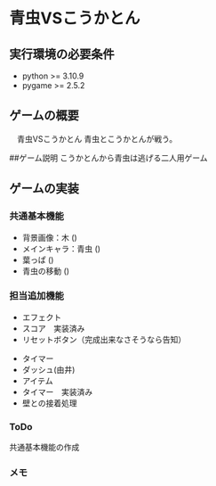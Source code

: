 # 青虫VSこうかとん

## 実行環境の必要条件 
* python >= 3.10.9
* pygame >= 2.5.2

## ゲームの概要
　青虫VSこうかとん
青虫とこうかとんが戦う。

##ゲーム説明
  こうかとんから青虫は逃げる二人用ゲーム
## ゲームの実装
### 共通基本機能
* 背景画像：木 ()
* メインキャラ：青虫 ()
* 葉っぱ ()
* 青虫の移動 ()

### 担当追加機能
* エフェクト
* スコア　実装済み
* リセットボタン（完成出来なさそうなら告知）
<!-- * メニューボタン -->
* タイマー
* ダッシュ(由井)
* アイテム
* タイマー　実装済み
* 壁との接着処理

### ToDo
共通基本機能の作成

### メモ
